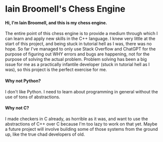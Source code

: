 # Iain Broomell's Chess Engine
#### Hi, I'm Iain Broomell, and this is my chess engine.
The entire point of this chess engine is to provide a medium through which I can learn and apply new skills in the C++ language. I knew very little at the start of this project, and being stuck in tutorial hell as I was, there was no hope. So far I've managed to only use Stack Overflow and ChatGPT for the purpose of figuring out WHY errors and bugs are happening, not for the purpose of solving the actual problem. Problem solving has been a big issue for me as a practically infantile developer (stuck in tutorial hell as I was), so this project is the perfect exercise for me. 

#### Why not Python?
I don't like Python. I need to learn about programming in general without the use of tons of abstractions.

#### Why not C?
I made checkers in C already, as horrible as it was, and want to use the abstractions of C++ over C because I'm too lazy to work on that yet. Maybe a future project will involve building some of those systems from the ground up, like the true chad developers of old. 
